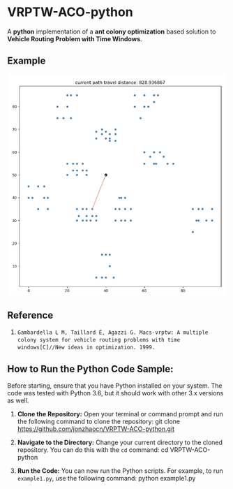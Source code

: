 # VRPTW-ACO-python
A **python** implementation of a **ant colony optimization** based solution to **Vehicle Routing Problem with Time Windows**.


## Example

<p align="center">
	<img src="/VRPTW-ACO-python/image/c101-example.gif">
</p>

## Reference
1. `Gambardella L M, Taillard É, Agazzi G. Macs-vrptw: A multiple colony system for vehicle routing problems with time windows[C]//New ideas in optimization. 1999.`

## How to Run the Python Code Sample:

Before starting, ensure that you have Python installed on your system. The code was tested with Python 3.6, but it should work with other 3.x versions as well.

1) **Clone the Repository:** Open your terminal or command prompt and run the following command to clone the repository:
git clone https://github.com/jonzhaocn/VRPTW-ACO-python.git

2) **Navigate to the Directory:** Change your current directory to the cloned repository. You can do this with the `cd` command:
cd VRPTW-ACO-python

3) **Run the Code:** You can now run the Python scripts. For example, to run `example1.py`, use the following command:
python example1.py

